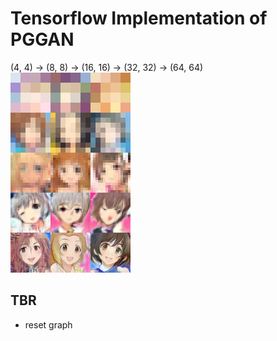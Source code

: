 # Tensorflow Implementation of PGGAN
(4, 4) -> (8, 8) -> (16, 16) -> (32, 32) -> (64, 64) 
<img src='assets/res.png'>

## TBR
* reset graph
